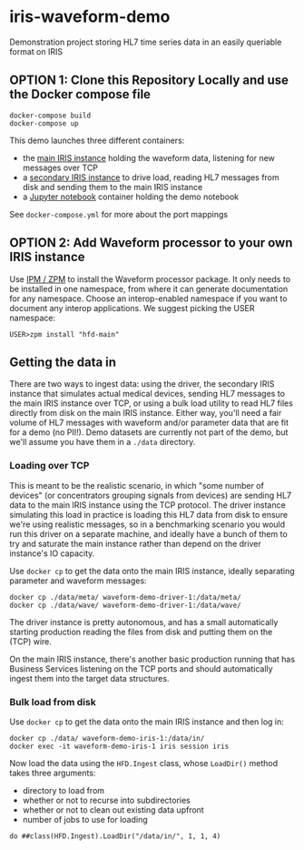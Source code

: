 # iris-waveform-demo
Demonstration project storing HL7 time series data in an easily queriable format on IRIS


## OPTION 1: Clone this Repository Locally and use the Docker compose file

```Shell
docker-compose build
docker-compose up
```

This demo launches three different containers:
* the [main IRIS instance](http://localhost:9991/csp/sys/UtilHome.csp) holding the waveform data, listening for new messages over TCP
* a [secondary IRIS instance](http://localhost:9992/csp/sys/UtilHome.csp) to drive load, reading HL7 messages from disk and sending them to the main IRIS instance
* a [Jupyter notebook](http://localhost:9993/lab) container holding the demo notebook

See `docker-compose.yml` for more about the port mappings

## OPTION 2: Add Waveform processor to your own IRIS instance

Use [IPM / ZPM](https://github.com/intersystems/ipm) to install the Waveform processor package. It only needs to be installed in one namespace, from where it can generate documentation for any namespace. Choose an interop-enabled namespace if you want to document any interop applications. We suggest picking the USER namespace:

```Shell
USER>zpm install "hfd-main"
```


## Getting the data in

There are two ways to ingest data: using the driver, the secondary IRIS instance that simulates actual medical devices, sending HL7 messages to the main IRIS instance over TCP, or using a bulk load utility to read HL7 files directly from disk on the main IRIS instance. Either way, you'll need a fair volume of HL7 messages with waveform and/or parameter data that are fit for a demo (no PII!). Demo datasets are currently not part of the demo, but we'll assume you have them in a `./data` directory.

### Loading over TCP

This is meant to be the realistic scenario, in which "some number of devices" (or concentrators grouping signals from devices) are sending HL7 data to the main IRIS instance using the TCP protocol. The driver instance simulating this load in practice is loading this HL7 data from disk to ensure we're using realistic messages, so in a benchmarking scenario you would run this driver on a separate machine, and ideally have a bunch of them to try and saturate the main instance rather than depend on the driver instance's IO capacity.


Use `docker cp` to get the data onto the main IRIS instance, ideally separating parameter and waveform messages:

```Shell
docker cp ./data/meta/ waveform-demo-driver-1:/data/meta/
docker cp ./data/wave/ waveform-demo-driver-1:/data/wave/
```

The driver instance is pretty autonomous, and has a small automatically starting production reading the files from disk and putting them on the (TCP) wire.

On the main IRIS instance, there's another basic production running that has Business Services listening on the TCP ports and should automatically ingest them into the target data structures.


### Bulk load from disk

Use `docker cp` to get the data onto the main IRIS instance and then log in:

```Shell
docker cp ./data/ waveform-demo-iris-1:/data/in/
docker exec -it waveform-demo-iris-1 iris session iris
```

Now load the data using the `HFD.Ingest` class, whose `LoadDir()` method takes three arguments:
* directory to load from
* whether or not to recurse into subdirectories
* whether or not to clean out existing data upfront
* number of jobs to use for loading

```ObjectScript
do ##class(HFD.Ingest).LoadDir("/data/in/", 1, 1, 4)
```